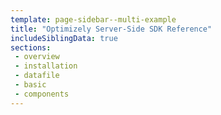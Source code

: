 ```yaml
---
template: page-sidebar--multi-example
title: "Optimizely Server-Side SDK Reference"
includeSiblingData: true
sections:
 - overview
 - installation
 - datafile
 - basic
 - components
---
```


